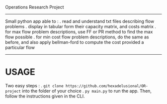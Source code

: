 Operations Research Project

---
Small python app able to :
  . read and understand txt files describing flow problems
  . display in tabular form their capacity matrix, and costs matrix
  . for max flow problem descriptions, use FF or PR method to find the max flow possible
  . for min cost flow problem descriptions, do the same as before, and also apply bellman-ford to
compute the cost provided a particular flow

---
# USAGE
Two easy steps : 
. `git clone https://github.com/hexadelusional/OR-project` into the folder of your choice
. `py main.py` to run the app. Then, follow the instructions given in the CLI.
